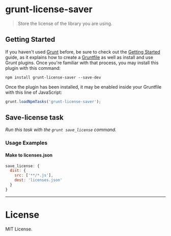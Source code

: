 # grunt-license-saver

> Store the license of the library you are using.

## Getting Started

If you haven't used [Grunt](http://gruntjs.com/) before, be sure to check out the [Getting Started](http://gruntjs.com/getting-started) guide, as it explains how to create a [Gruntfile](http://gruntjs.com/sample-gruntfile) as well as install and use Grunt plugins. Once you're familiar with that process, you may install this plugin with this command:

```shell
npm install grunt-license-saver --save-dev
```

Once the plugin has been installed, it may be enabled inside your Gruntfile with this line of JavaScript:

```js
grunt.loadNpmTasks('grunt-license-saver');
```

## Save-license task

_Run this task with the `grunt save_license` command._

### Usage Examples

#### Make to licenses.json
```js
save_license: {
  dist: {
    src: ['**/*.js'],
    dest: 'licenses.json'
  }
}
```

---

License
========

MIT License.